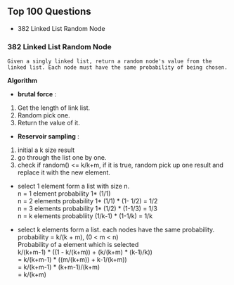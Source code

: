 ## Top 100 Questions
* 382 Linked List Random Node 

### 382 Linked List Random Node 
    Given a singly linked list, return a random node's value from the linked list. Each node must have the same probability of being chosen.
__Algorithm__
* __brutal force__ :
1. Get the length of link list.
2. Random pick one. 
3. Return the value of it.

* __Reservoir sampling__ :
1. initial a k size result
2. go through the list one by one. 
3. check if random() <= k/k+m, if it is true, random pick up one result and replace it with the new element.

* select 1 element form a list with size n.  
n = 1 element probability 1* (1/1)  
n = 2 elements probability 1* (1/1) * (1- 1/2) = 1/2  
n = 3 elements probability 1* (1/2) * (1-1/3)  = 1/3  
n = k elements probabliity (1/k-1) * (1-1/k) = 1/k

* select k elements form a list. each nodes have the same probability.  
probability = k/(k + m), (0 < m < n)  
Probability of a element which is selected  
k/(k+m-1) * ((1 - k/(k+m)) + (k/(k+m) * (k-1)/k))  
= k/(k+m-1) * ((m/(k+m)) + k-1/(k+m))  
= k/(k+m-1) * (k+m-1)/(k+m)  
= k/(k+m)
  
